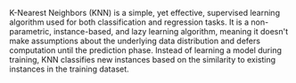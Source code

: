 K-Nearest Neighbors (KNN) is a simple, yet effective, supervised learning algorithm used for both classification and regression tasks. It is a non-parametric, instance-based, and lazy learning algorithm, meaning it doesn't make assumptions about the underlying data distribution and defers computation until the prediction phase. Instead of learning a model during training, KNN classifies new instances based on the similarity to existing instances in the training dataset.
